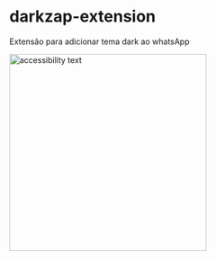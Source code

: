 # darkzap-extension
Extensão para adicionar tema dark ao whatsApp

 <img src="Imagens/extension.png" width="350" alt="accessibility text">
